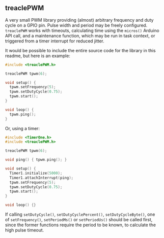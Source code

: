 ## treaclePWM

A very small PWM library providing (almost) arbitrary frequency and duty cycle
on a GPIO pin. Pulse width and period may be freely configured. `treaclePWM`
works with timeouts, calculating time using the `micros()` Arduino API call,
and a maintenance function, which may be run in task context, or triggered from
a timer interrupt for reduced jitter.

It would be possible to include the entire source code for the library in this
readme, but here is an example:

```c++
#include <treaclePWM.h>

treaclePWM tpwm(6);

void setup() {
  tpwm.setFrequency(5);
  tpwm.setDutyCycle(0.75);
  tpwm.start();
}

void loop() {
  tpwm.ping();
}
```
Or, using a timer:

```c++
#include <TimerOne.h>
#include <treaclePWM.h>

treaclePWM tpwm(6);

void ping() { tpwm.ping(); }

void setup() {
  Timer1.initialize(5000);
  Timer1.attachInterrupt(ping);
  tpwm.setFrequency(5);
  tpwm.setDutyCycle(0.75);
  tpwm.start();
}

void loop() {}
```

If calling `setDutyCycle()`, `setDutyCyclePercent()`, `setDutyCycleByte()`, one
of `setFrequency()`, `setPeriodMs()` or `setPeriodUs()` should be called first,
since the former functions require the period to be known, to calculate the
high pulse timeout.
